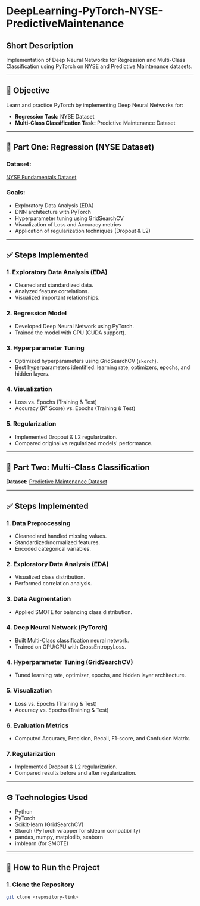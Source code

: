 # DeepLearning-PyTorch-NYSE-PredictiveMaintenance

## Short Description
Implementation of Deep Neural Networks for Regression and Multi-Class Classification using PyTorch on NYSE and Predictive Maintenance datasets.

---

## 📌 **Objective**
Learn and practice PyTorch by implementing Deep Neural Networks for:

- **Regression Task:** NYSE Dataset
- **Multi-Class Classification Task:** Predictive Maintenance Dataset

---

## 🚀 **Part One: Regression (NYSE Dataset)**

### **Dataset:**
[NYSE Fundamentals Dataset](https://www.kaggle.com/datasets/dgawlik/nyse)

### **Goals**:
- Exploratory Data Analysis (EDA)
- DNN architecture with PyTorch
- Hyperparameter tuning using GridSearchCV
- Visualization of Loss and Accuracy metrics
- Application of regularization techniques (Dropout & L2)

---

## ✅ **Steps Implemented**

### 1. **Exploratory Data Analysis (EDA)**
- Cleaned and standardized data.
- Analyzed feature correlations.
- Visualized important relationships.

### 2. **Regression Model**
- Developed Deep Neural Network using PyTorch.
- Trained the model with GPU (CUDA support).

### 3. **Hyperparameter Tuning**
- Optimized hyperparameters using GridSearchCV (`skorch`).
- Best hyperparameters identified: learning rate, optimizers, epochs, and hidden layers.

### 4. **Visualization**
- Loss vs. Epochs (Training & Test)
- Accuracy (R² Score) vs. Epochs (Training & Test)

### 5. **Regularization**
- Implemented Dropout & L2 regularization.
- Compared original vs regularized models' performance.

---

## 🚀 **Part Two: Multi-Class Classification**

**Dataset:** [Predictive Maintenance Dataset](https://www.kaggle.com/datasets/shivamb/machine-predictive-maintenance-classification)

---

## ✅ **Steps Implemented**

### 1. **Data Preprocessing**
- Cleaned and handled missing values.
- Standardized/normalized features.
- Encoded categorical variables.

### 2. **Exploratory Data Analysis (EDA)**
- Visualized class distribution.
- Performed correlation analysis.

### 3. **Data Augmentation**
- Applied SMOTE for balancing class distribution.

### 4. **Deep Neural Network (PyTorch)**
- Built Multi-Class classification neural network.
- Trained on GPU/CPU with CrossEntropyLoss.

### 4. **Hyperparameter Tuning (GridSearchCV)**
- Tuned learning rate, optimizer, epochs, and hidden layer architecture.

### 5. **Visualization**
- Loss vs. Epochs (Training & Test)
- Accuracy vs. Epochs (Training & Test)

### 6. **Evaluation Metrics**
- Computed Accuracy, Precision, Recall, F1-score, and Confusion Matrix.

### 7. **Regularization**
- Implemented Dropout & L2 regularization.
- Compared results before and after regularization.

---

## ⚙️ **Technologies Used**
- Python
- PyTorch
- Scikit-learn (GridSearchCV)
- Skorch (PyTorch wrapper for sklearn compatibility)
- pandas, numpy, matplotlib, seaborn
- imblearn (for SMOTE)

---

## 🚀 **How to Run the Project**

### **1. Clone the Repository**
```bash
git clone <repository-link>
